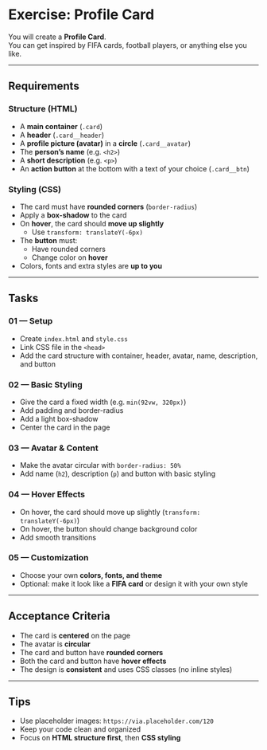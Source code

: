 # Exercise: Profile Card

You will create a **Profile Card**.  
You can get inspired by FIFA cards, football players, or anything else you like.  

---

## Requirements

### Structure (HTML)

- A **main container** (`.card`)  
- A **header** (`.card__header`)  
- A **profile picture (avatar)** in a **circle** (`.card__avatar`)  
- The **person’s name** (e.g. `<h2>`)  
- A **short description** (e.g. `<p>`)  
- An **action button** at the bottom with a text of your choice (`.card__btn`)  

### Styling (CSS)

- The card must have **rounded corners** (`border-radius`)  
- Apply a **box-shadow** to the card  
- On **hover**, the card should **move up slightly**  
  - Use `transform: translateY(-6px)`  
- The **button** must:  
  - Have rounded corners  
  - Change color on **hover**  
- Colors, fonts and extra styles are **up to you**  

---

## Tasks

### 01 — Setup

- Create `index.html` and `style.css`  
- Link CSS file in the `<head>`  
- Add the card structure with container, header, avatar, name, description, and button  

### 02 — Basic Styling

- Give the card a fixed width (e.g. `min(92vw, 320px)`)  
- Add padding and border-radius  
- Add a light box-shadow  
- Center the card in the page  

### 03 — Avatar & Content

- Make the avatar circular with `border-radius: 50%`  
- Add name (`h2`), description (`p`) and button with basic styling  

### 04 — Hover Effects

- On hover, the card should move up slightly (`transform: translateY(-6px)`)  
- On hover, the button should change background color  
- Add smooth transitions  

### 05 — Customization

- Choose your own **colors, fonts, and theme**  
- Optional: make it look like a **FIFA card** or design it with your own style  

---

## Acceptance Criteria

- The card is **centered** on the page  
- The avatar is **circular**  
- The card and button have **rounded corners**  
- Both the card and button have **hover effects**  
- The design is **consistent** and uses CSS classes (no inline styles)  

---

## Tips

- Use placeholder images: `https://via.placeholder.com/120`  
- Keep your code clean and organized  
- Focus on **HTML structure first**, then **CSS styling**  
